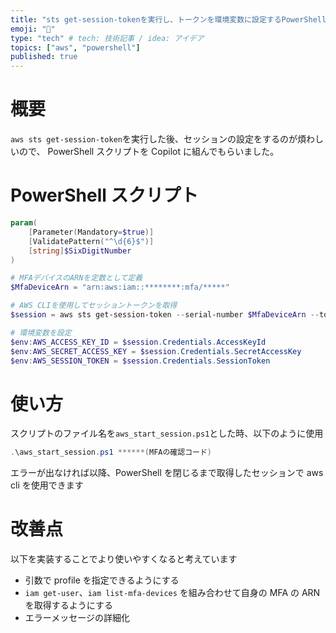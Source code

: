 ```yaml
---
title: "sts get-session-tokenを実行し、トークンを環境変数に設定するPowerShellスクリプト"
emoji: "📲"
type: "tech" # tech: 技術記事 / idea: アイデア
topics: ["aws", "powershell"]
published: true
---
```


# 概要

`aws sts get-session-token`を実行した後、セッションの設定をするのが煩わしいので、
PowerShell スクリプトを Copilot に組んでもらいました。

# PowerShell スクリプト

```ps1:aws_start_session.ps1
param(
    [Parameter(Mandatory=$true)]
    [ValidatePattern("^\d{6}$")]
    [string]$SixDigitNumber
)

# MFAデバイスのARNを定数として定義
$MfaDeviceArn = "arn:aws:iam::********:mfa/*****"

# AWS CLIを使用してセッショントークンを取得
$session = aws sts get-session-token --serial-number $MfaDeviceArn --token-code $SixDigitNumber --output json | ConvertFrom-Json

# 環境変数を設定
$env:AWS_ACCESS_KEY_ID = $session.Credentials.AccessKeyId
$env:AWS_SECRET_ACCESS_KEY = $session.Credentials.SecretAccessKey
$env:AWS_SESSION_TOKEN = $session.Credentials.SessionToken
```

# 使い方

スクリプトのファイル名を`aws_start_session.ps1`とした時、以下のように使用

```powershell
.\aws_start_session.ps1 ******(MFAの確認コード)
```

エラーが出なければ以降、PowerShell を閉じるまで取得したセッションで
aws cli を使用できます

# 改善点

以下を実装することでより使いやすくなると考えています

- 引数で profile を指定できるようにする
- `iam get-user`、`iam list-mfa-devices` を組み合わせて自身の MFA の ARN を取得するようにする
- エラーメッセージの詳細化
